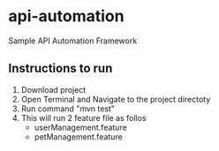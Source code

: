 # api-automation
Sample API Automation Framework

## Instructions to run
1. Download project
2. Open Terminal and Navigate to the project directoty
3. Run command "mvn test"
4. This will run 2 feature file as follos
   - userManagement.feature
   - petManagement.feature
